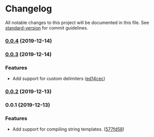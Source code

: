 # Changelog

All notable changes to this project will be documented in this file. See [standard-version](https://github.com/conventional-changelog/standard-version) for commit guidelines.

### [0.0.4](https://github.com/nicolasdao/simple-template-utils/compare/v0.0.3...v0.0.4) (2019-12-14)

### [0.0.3](https://github.com/nicolasdao/simple-template-utils/compare/v0.0.2...v0.0.3) (2019-12-14)


### Features

* Add support for custom delimiters ([ed14cec](https://github.com/nicolasdao/simple-template-utils/commit/ed14cec27ca828cd2fb518cada7776adf32b0f1a))

### [0.0.2](https://github.com/nicolasdao/simple-template-utils/compare/v0.0.1...v0.0.2) (2019-12-13)

### 0.0.1 (2019-12-13)


### Features

* Add support for compiling string templates. ([577fd58](https://github.com/nicolasdao/simple-template-utils/commit/577fd589b154bd4e34300d81f1cc4e90d16f0fed))

